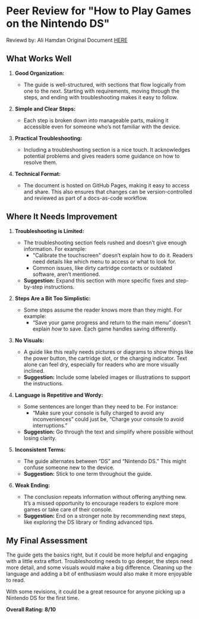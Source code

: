 # **Peer Review for "How to Play Games on the Nintendo DS"**

Reviewd by: Ali Hamdan
Original Document [HERE](https://z21kamon.github.io/nintendo)
## **What Works Well**
1. **Good Organization:**
   - The guide is well-structured, with sections that flow logically from one to the next. Starting with requirements, moving through the steps, and ending with troubleshooting makes it easy to follow.

2. **Simple and Clear Steps:**
   - Each step is broken down into manageable parts, making it accessible even for someone who’s not familiar with the device.

3. **Practical Troubleshooting:**
   - Including a troubleshooting section is a nice touch. It acknowledges potential problems and gives readers some guidance on how to resolve them.

4. **Technical Format:**
   - The document is hosted on GitHub Pages, making it easy to access and share. This also ensures that changes can be version-controlled and reviewed as part of a docs-as-code workflow.



## **Where It Needs Improvement**

1. **Troubleshooting is Limited:**
   - The troubleshooting section feels rushed and doesn’t give enough information. For example:
     - "Calibrate the touchscreen" doesn’t explain how to do it. Readers need details like which menu to access or what to look for.
     - Common issues, like dirty cartridge contacts or outdated software, aren’t mentioned.
   - **Suggestion:** Expand this section with more specific fixes and step-by-step instructions.

2. **Steps Are a Bit Too Simplistic:**
   - Some steps assume the reader knows more than they might. For example:
     - “Save your game progress and return to the main menu” doesn’t explain *how* to save. Each game handles saving differently.


3. **No Visuals:**
   - A guide like this really needs pictures or diagrams to show things like the power button, the cartridge slot, or the charging indicator. Text alone can feel dry, especially for readers who are more visually inclined.
   - **Suggestion:** Include some labeled images or illustrations to support the instructions.

4. **Language is Repetitive and Wordy:**
   - Some sentences are longer than they need to be. For instance:
     - “Make sure your console is fully charged to avoid any inconveniences” could just be, “Charge your console to avoid interruptions.”
   - **Suggestion:** Go through the text and simplify where possible without losing clarity.


5. **Inconsistent Terms:**
   - The guide alternates between “DS” and “Nintendo DS.” This might confuse someone new to the device.
   - **Suggestion:** Stick to one term throughout the guide.

6. **Weak Ending:**
   - The conclusion repeats information without offering anything new. It’s a missed opportunity to encourage readers to explore more games or take care of their console.
   - **Suggestion:** End on a stronger note by recommending next steps, like exploring the DS library or finding advanced tips.


## **My Final Assessment**
The guide gets the basics right, but it could be more helpful and engaging with a little extra effort. Troubleshooting needs to go deeper, the steps need more detail, and some visuals would make a big difference. Cleaning up the language and adding a bit of enthusiasm would also make it more enjoyable to read.

With some revisions, it could be a great resource for anyone picking up a Nintendo DS for the first time.

**Overall Rating: 8/10**
